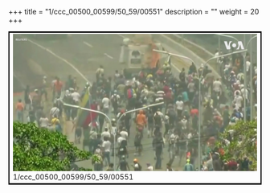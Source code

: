 +++
title = "1/ccc_00500_00599/50_59/00551"
description = ""
weight = 20
+++

<table style="border:2px solid black;max-width:800px;max-height:800px;" 
><tr><td>
<img class="center-fit-jpg"
src="/jpg_/aaa_20190430_NxaOmWaI8sI_00550.jpg">
1/ccc_00500_00599/50_59/00551
</img></td></tr></table>
